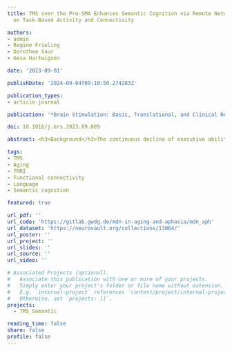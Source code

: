 ```yaml
---
title: TMS over the Pre-SMA Enhances Semantic Cognition via Remote Network Effects
  on Task-Based Activity and Connectivity

authors:
- admin
- Regine Frieling
- Dorothee Saur
- Gesa Hartwigsen

date: '2023-09-01'

publishDate: '2024-09-04T09:10:50.274283Z'

publication_types:
- article-journal

publication: '*Brain Stimulation: Basic, Translational, and Clinical Research in Neuromodulation*'

doi: 10.1016/j.brs.2023.09.009

abstract: <h3>Background</h3>The continuous decline of executive abilities with age is mirrored by increased neural activity of domain-general networks during task processing. So far, it remains unclear how much domain-general networks contribute to domain-specific processes such as language when cognitive demands increase. The current neuroimaging study explored the potential of intermittent theta-burst stimulation (iTBS) over a domain-general hub to enhance executive and semantic processing in healthy middle-aged to older adults.<br/><h3>Methods</h3>We implemented a cross-over within-subject study design with three task-based neuroimaging sessions per participant. Using an individualized stimulation approach, each participant received once effective and once sham iTBS over the pre-supplementary motor area (pre-SMA), a region of domain-general control. Subsequently, task-specific stimulation effects were assessed in functional MRI using a semantic and a non-verbal executive task with varying cognitive demand.<br/><h3>Results</h3>Effective stimulation increased activity only during semantic processing in visual and dorsal attention networks. Further, iTBS induced increased seed-based connectivity in task-specific networks for semantic and executive conditions with high cognitive load but overall reduced whole-brain coupling between domain-general networks. Notably, stimulation-induced changes in activity and connectivity related differently to behavior. While stronger activity of the parietal dorsal attention network was linked to poorer semantic performance, its enhanced coupling with the pre-SMA was associated with more efficient semantic processing.<br/><h3>Conclusions</h3>iTBS modulates networks in a task-dependent manner and generates effects at regions remote to the stimulation site. These neural changes are linked to more efficient semantic processing, which underlines the general potential of network stimulation approaches in cognitive aging.

tags:
- TMS
- Aging
- fMRI
- Functional connectivity
- Language
- Semantic cognition

featured: true

url_pdf: ''
url_code: 'https://gitlab.gwdg.de/mdn-in-aging-and-aphasia/mdn_aph'
url_dataset: 'https://neurovault.org/collections/13064/'
url_poster: ''
url_project: ''
url_slides: ''
url_source: ''
url_video: ''

# Associated Projects (optional).
#   Associate this publication with one or more of your projects.
#   Simply enter your project's folder or file name without extension.
#   E.g. `internal-project` references `content/project/internal-project/index.md`.
#   Otherwise, set `projects: []`.
projects:
  - TMS_Semantic

reading_time: false
share: false
profile: false
---
```

